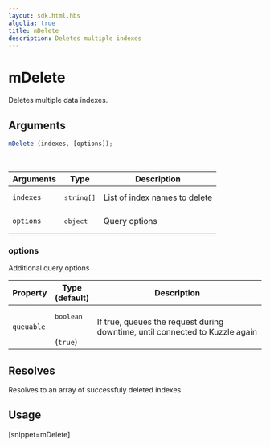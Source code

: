 ```yaml
---
layout: sdk.html.hbs
algolia: true
title: mDelete
description: Deletes multiple indexes
---
```


# mDelete

Deletes multiple data indexes.

## Arguments

```javascript
mDelete (indexes, [options]);
```

<br/>

| Arguments | Type   | Description                                  |
| --------- | ------ | -------------------------------------------- |
| `indexes` | <pre>string[]</pre>  | List of index names to delete |
| `options` | <pre>object</pre> | Query options          |

### options

Additional query options

| Property     | Type<br/>(default)    | Description   |
| -------------- | --------- | ------------- |
| `queuable` | <pre>boolean</pre><br/>(`true`) | If true, queues the request during downtime, until connected to Kuzzle again |

## Resolves

Resolves to an array of successfuly deleted indexes.

## Usage

[snippet=mDelete]
